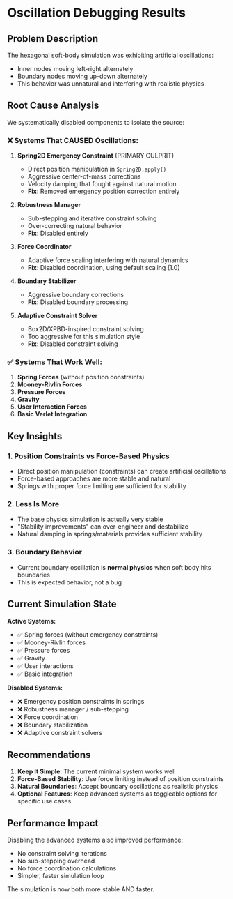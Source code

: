 # Oscillation Debugging Results

## Problem Description
The hexagonal soft-body simulation was exhibiting artificial oscillations:
- Inner nodes moving left-right alternately
- Boundary nodes moving up-down alternately
- This behavior was unnatural and interfering with realistic physics

## Root Cause Analysis

We systematically disabled components to isolate the source:

### ❌ Systems That CAUSED Oscillations:
1. **Spring2D Emergency Constraint** (PRIMARY CULPRIT)
   - Direct position manipulation in `Spring2D.apply()`
   - Aggressive center-of-mass corrections
   - Velocity damping that fought against natural motion
   - **Fix**: Removed emergency position correction entirely

2. **Robustness Manager**
   - Sub-stepping and iterative constraint solving
   - Over-correcting natural behavior
   - **Fix**: Disabled entirely

3. **Force Coordinator**
   - Adaptive force scaling interfering with natural dynamics
   - **Fix**: Disabled coordination, using default scaling (1.0)

4. **Boundary Stabilizer**
   - Aggressive boundary corrections
   - **Fix**: Disabled boundary processing

5. **Adaptive Constraint Solver**
   - Box2D/XPBD-inspired constraint solving
   - Too aggressive for this simulation style
   - **Fix**: Disabled constraint solving

### ✅ Systems That Work Well:
1. **Spring Forces** (without position constraints)
2. **Mooney-Rivlin Forces** 
3. **Pressure Forces**
4. **Gravity**
5. **User Interaction Forces**
6. **Basic Verlet Integration**

## Key Insights

### 1. **Position Constraints vs Force-Based Physics**
- Direct position manipulation (constraints) can create artificial oscillations
- Force-based approaches are more stable and natural
- Springs with proper force limiting are sufficient for stability

### 2. **Less Is More**
- The base physics simulation is actually very stable
- "Stability improvements" can over-engineer and destabilize
- Natural damping in springs/materials provides sufficient stability

### 3. **Boundary Behavior**
- Current boundary oscillation is **normal physics** when soft body hits boundaries
- This is expected behavior, not a bug

## Current Simulation State

**Active Systems:**
- ✅ Spring forces (without emergency constraints)  
- ✅ Mooney-Rivlin forces
- ✅ Pressure forces
- ✅ Gravity
- ✅ User interactions
- ✅ Basic integration

**Disabled Systems:**
- ❌ Emergency position constraints in springs
- ❌ Robustness manager / sub-stepping
- ❌ Force coordination
- ❌ Boundary stabilization  
- ❌ Adaptive constraint solvers

## Recommendations

1. **Keep It Simple**: The current minimal system works well
2. **Force-Based Stability**: Use force limiting instead of position constraints
3. **Natural Boundaries**: Accept boundary oscillations as realistic physics
4. **Optional Features**: Keep advanced systems as toggleable options for specific use cases

## Performance Impact

Disabling the advanced systems also improved performance:
- No constraint solving iterations
- No sub-stepping overhead
- No force coordination calculations
- Simpler, faster simulation loop

The simulation is now both more stable AND faster.
